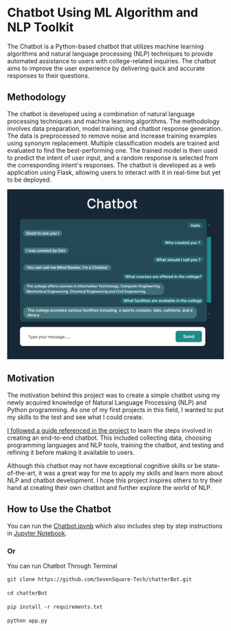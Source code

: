 # Chatbot Using ML Algorithm and NLP Toolkit

The Chatbot is a Python-based chatbot that utilizes machine learning algorithms and natural language processing (NLP) techniques to provide automated assistance to users with college-related inquiries. The chatbot aims to improve the user experience by delivering quick and accurate responses to their questions.

## Methodology

The chatbot is developed using a combination of natural language processing techniques and machine learning algorithms. The methodology involves data preparation, model training, and chatbot response generation. The data is preprocessed to remove noise and increase training examples using synonym replacement. Multiple classification models are trained and evaluated to find the best-performing one. The trained model is then used to predict the intent of user input, and a random response is selected from the corresponding intent's responses. The chatbot is developed as a web application using Flask, allowing users to interact with it in real-time but yet to be deployed.

![Screenshot (87)](./1.png)

## Motivation

The motivation behind this project was to create a simple chatbot using my newly acquired knowledge of Natural Language Processing (NLP) and Python programming. As one of my first projects in this field, I wanted to put my skills to the test and see what I could create.

[I followed a guide referenced in the project](https://thecleverprogrammer.com/2023/03/27/end-to-end-chatbot-using-python/) to learn the steps involved in creating an end-to-end chatbot. This included collecting data, choosing programming languages and NLP tools, training the chatbot, and testing and refining it before making it available to users.

Although this chatbot may not have exceptional cognitive skills or be state-of-the-art, it was a great way for me to apply my skills and learn more about NLP and chatbot development. I hope this project inspires others to try their hand at creating their own chatbot and further explore the world of NLP.

## How to Use the Chatbot

You can run the [Chatbot.ipynb](./College-Chatbot.ipynb) which also includes step by step instructions in [Jupyter Notebook](https://www.geeksforgeeks.org/how-to-install-jupyter-notebook-in-windows/).

### Or

You can run Chatbot Through Terminal

```
git clone https://github.com/SevenSquare-Tech/chatterBot.git

cd chatterBot

pip install -r requirements.txt

python app.py
```
